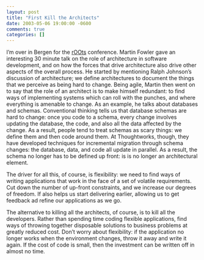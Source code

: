 ```yaml
---
layout: post
title: "First Kill the Architects"
date: 2003-05-06 19:00:00 -0600
comments: true
categories: []
---
```


I’m over in Bergen for the <a href="http://roots.dnd.no/">rOOts</a> conference. Martin Fowler gave an interesting 30 minute talk on the role of architecture in software development, and on how the forces that drive architecture also drive other aspects of the overall process. He started by mentioning Ralph Johnson’s discussion of architecture; we define architectures to document the things that we perceive as being hard to change. Being agile, Martin then went on to say that the role of an architect is to make himself redundant: to find ways of implementing systems which can roll with the punches, and where everything is amenable to change. As an example, he talks about databases and schemas. Conventional thinking tells us that database schemas are hard to change: once you code to a schema, every change involves updating the database, the code, and also all the data affected by the change. As a result, people tend to treat schemas as scary things: we define them and then code around them. At Thoughtworks, though, they have developed techniques for incremental migration through schema changes: the database, data, and code all update in parallel. As a result, the schema no longer has to be defined up front: is is no longer an architectural element.


The driver for all this, of course, is flexibility: we need to find ways of writing applications that work in the face of a set of volatile requirements. Cut down the number of up-front constraints, and we increase our degrees of freedom. If also helps us start delivering earlier, allowing us to get feedback ad refine our applications as we go.


The alternative to killing all the architects, of course, is to kill all the developers. Rather than spending time coding flexible applications, find ways of throwing together disposable solutions to business problems at greatly reduced cost. Don’t worry about flexibility: if the application no longer works when the environment changes, throw it away and write it again. If the cost of code is small, then the investment can be written off in almost no time.


